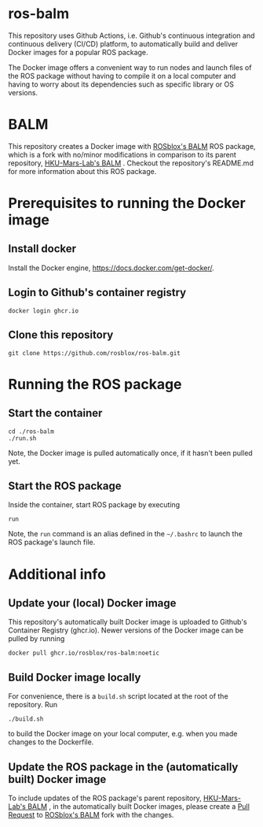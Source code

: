 # ros-balm

This repository uses Github Actions, i.e. Github's  continuous integration and continuous delivery (CI/CD) platform, to automatically build and deliver Docker images for a popular ROS package.

The Docker image offers a convenient way to run nodes and launch files of the ROS package without having to compile it on a local computer and having to worry about its dependencies such as specific library or OS versions.

# BALM

This repository creates a Docker image with 
[ROSblox's BALM](https://github.com/rosblox/balm) 
ROS package, which is a fork with no/minor modifications in comparison to its parent repository, 
[HKU-Mars-Lab's BALM](https://github.com/hku-mars/balm)
. Checkout the repository's README.md for more information about this ROS package.

# Prerequisites to running the Docker image

## Install docker

Install the Docker engine, https://docs.docker.com/get-docker/.


## Login to Github's container registry
```
docker login ghcr.io
```

## Clone this repository
```
git clone https://github.com/rosblox/ros-balm.git
```


# Running the ROS package

## Start the container
```
cd ./ros-balm
./run.sh
```
Note, the Docker image is pulled automatically once, if it hasn't been pulled yet.

## Start the ROS package
Inside the container, start ROS package by executing
```
run
```
Note, the `run` command is an alias defined in the `~/.bashrc` to launch the ROS package's launch file.


# Additional info


## Update your (local) Docker image

This repository's automatically built Docker image is uploaded to Github's Container Registry (ghcr.io). Newer versions of the Docker image can be pulled by running
```
docker pull ghcr.io/rosblox/ros-balm:noetic
```

## Build Docker image locally
For convenience, there is a `build.sh` script located at the root of the repository. Run 
```
./build.sh
```
to build the Docker image on your local computer, e.g. when you made changes to the Dockerfile.

## Update the ROS package in the (automatically built) Docker image

To include updates of the ROS package's parent repository,
[HKU-Mars-Lab's BALM](https://github.com/hku-mars/balm)
, in the automatically built Docker images, please create a [Pull Request](https://docs.github.com/en/pull-requests/collaborating-with-pull-requests/proposing-changes-to-your-work-with-pull-requests/creating-a-pull-request) to 
[ROSblox's BALM](https://github.com/rosblox/balm) 
fork with the changes. 


